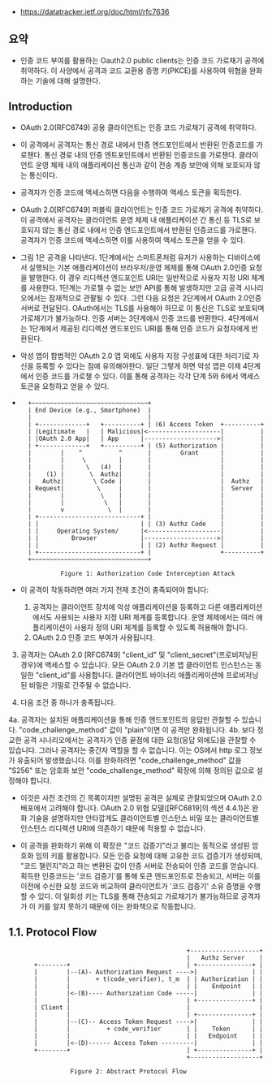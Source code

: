 - https://datatracker.ietf.org/doc/html/rfc7636

## 요약
- 인증 코드 부여를 활용하는 Oauth2.0 public clients는 인증 코드 가로채기 공격에 취약하다. 이 사양에서 공격과 코드 교환용 증명 키(PKCE)를 사용하여 위협을 완화하는 기술에 대해 설명한다.

## Introduction
- OAuth 2.0(RFC6749) 공용 클라이언트는 인증 코드 가로채기 공격에 취약하다.
- 이 공격에서 공격자는 통신 경로 내에서 인증 엔드포인트에서 반환된 인증코드를 가로챈다. 통신 경로 내의 인증 엔트포인트에서 반환된 인증코드를 가로챈다. 클라이언트 운영 체제 내의 애플리케이션 통신과 같이 전송 계층 보안에 의해 보호되자 않는 통신이다.
- 공격자가 인증 코드에 액세스하면 다음을 수행하여 액세스 토큰을 획득한다.
- OAuth 2.0[RFC6749] 퍼블릭 클라이언트는 인증 코드 가로채기 공격에 취약하다. 이 공격에서 공격자는 클라이언트 운영 체제 내 애플리케이션 간 통신 등 TLS로 보호되지 않는 통신 경로 내에서 인증 엔드포인트에서 반환된 인증코드를 가로챈다. 공격자가 인증 코드에 액세스하면 이를 사용하여 액세스 토큰을 얻을 수 있다.
- 그림 1은 공격을 나타낸다. 
  1단계에서는 스마트폰처럼 유저가 사용하는 디바이스에서 실행되는 기본 애플리케이션이 브라우저/운영 체제를 통해 OAuth 2.0인증 요청을 발행한다. 이 경우 리디렉션 엔드포인트 URI는 일반적으로 사용자 지정 URI 체계를 사용한다. 1단계는 가로챌 수 없는 보안 API를 통해 발생하지만 고급 공격 시나리오에서는 잠재적으로 관팔될 수 있다. 
  그런 다음 요청은 2단계에서 OAuth 2.0인증 서버로 전달된다.
  OAuth에서는 TLS를 사용해야 하므로 이 통신은 TLS로 보호되며 가로채기가 불가능하다. 인증 서버는 3단계에서 인증 코드를 반환한다. 4단계에서는 1단계에서 제공된 리디렉션 엔드포인드 URI를 통해 인증 코드가 요청자에게 반환된다.
- 악성 앱이 합법적인 OAuth 2.0 앱 외에도 사용자 지정 구성표에 대한 처리기로 자신을 등록할 수 있다는 점에 유의해야한다. 일단 그렇게 하면 악성 앱은 이제 4단계에서 인증 코드를 가로챌 수 있다. 이를 통해 공격자는 각각 단계 5와 6에서 액세스 토큰을 요청하고 얻을 수 있다.

- ```
    +~~~~~~~~~~~~~~~~~~~~~~~~~~~~~~~~+
    | End Device (e.g., Smartphone)  |
    |                                |
    | +-------------+   +----------+ | (6) Access Token  +----------+
    | |Legitimate   |   | Malicious|<--------------------|          |
    | |OAuth 2.0 App|   | App      |-------------------->|          |
    | +-------------+   +----------+ | (5) Authorization |          |
    |        |    ^          ^       |        Grant      |          |
    |        |     \         |       |                   |          |
    |        |      \   (4)  |       |                   |          |
    |    (1) |       \  Authz|       |                   |          |
    |   Authz|        \ Code |       |                   |  Authz   |
    | Request|         \     |       |                   |  Server  |
    |        |          \    |       |                   |          |
    |        |           \   |       |                   |          |
    |        v            \  |       |                   |          |
    | +----------------------------+ |                   |          |
    | |                            | | (3) Authz Code    |          |
    | |     Operating System/      |<--------------------|          |
    | |         Browser            |-------------------->|          |
    | |                            | | (2) Authz Request |          |
    | +----------------------------+ |                   +----------+
    +~~~~~~~~~~~~~~~~~~~~~~~~~~~~~~~~+

             Figure 1: Authorization Code Interception Attack

  ```

- 이 공격이 작동하려면 여러 가지 전제 조건이 충족되어야 합니다:
  1. 공격자는 클라이언트 장치에 악성 애플리케이션을 등록하고 다른 애플리케이션에서도 사용되는 사용자 지정 URI 체계를 등록합니다. 운영 체제에서는 여러 애플리케이션이 사용자 정의 URI 체계를 등록할 수 있도록 허용해야 합니다.
  2. OAuth 2.0 인증 코드 부여가 사용됩니다.

3. 공격자는 OAuth 2.0 [RFC6749] "client_id" 및 "client_secret"(프로비저닝된 경우)에 액세스할 수 있습니다. 모든 OAuth 2.0 기본 앱 클라이언트 인스턴스는 동일한 "client_id"를 사용합니다. 클라이언트 바이너리 애플리케이션에 프로비저닝된 비밀은 기밀로 간주될 수 없습니다.

4. 다음 조건 중 하나가 충족됩니다.

  4a. 공격자는 설치된 애플리케이션을 통해 인증 엔드포인트의 응답만 관찰할 수 있습니다. "code_challenge_method" 값이 "plain"이면 이 공격만 완화됩니다.
  4b. 보다 정교한 공격 시나리오에서는 공격자가 인증 끝점에 대한 요청(응답 외에도)을 관찰할 수 있습니다. 그러나 공격자는 중간자 역할을 할 수 없습니다. 이는 OS에서 http 로그 정보가 유출되어 발생했습니다. 이를 완화하려면 "code_challenge_method" 값을 "S256" 또는 암호화 보안 "code_challenge_method" 확장에 의해 정의된 값으로 설정해야 합니다.

- 이것은 사전 조건의 긴 목록이지만 설명된 공격은 실제로 관찰되었으며 OAuth 2.0 배포에서 고려해야 합니다. OAuth 2.0 위협 모델([RFC6819]의 섹션 4.4.1)은 완화 기술을 설명하지만 안타깝게도 클라이언트별 인스턴스 비밀 또는 클라이언트별 인스턴스 리디렉션 URI에 의존하기 때문에 적용할 수 없습니다.

- 이 공격을 완화하기 위해 이 확장은 "코드 검증기"라고 불리는 동적으로 생성된 암호화 임의 키를 활용합니다. 모든 인증 요청에 대해 고유한 코드 검증기가 생성되며, "코드 챌린지"라고 하는 변환된 값이 인증 서버로 전송되어 인증 코드를 얻습니다. 획득한 인증코드는 '코드 검증기'를 통해 토큰 엔드포인트로 전송되고, 서버는 이를 이전에 수신한 요청 코드와 비교하여 클라이언트가 '코드 검증기' 소유 증명을 수행할 수 있다. 이 일회성 키는 TLS를 통해 전송되고 가로채기가 불가능하므로 공격자가 이 키를 알지 못하기 때문에 이는 완화책으로 작동합니다.


## 1.1.  Protocol Flow
```
                                                 +-------------------+
                                                 |   Authz Server    |
       +--------+                                | +---------------+ |
       |        |--(A)- Authorization Request ---->|               | |
       |        |       + t(code_verifier), t_m  | | Authorization | |
       |        |                                | |    Endpoint   | |
       |        |<-(B)---- Authorization Code -----|               | |
       |        |                                | +---------------+ |
       | Client |                                |                   |
       |        |                                | +---------------+ |
       |        |--(C)-- Access Token Request ---->|               | |
       |        |          + code_verifier       | |    Token      | |
       |        |                                | |   Endpoint    | |
       |        |<-(D)------ Access Token ---------|               | |
       +--------+                                | +---------------+ |
                                                 +-------------------+
```
                     Figure 2: Abstract Protocol Flow

